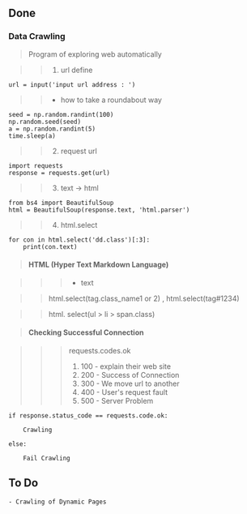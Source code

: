 ## Done

### Data Crawling

> Program of exploring web automatically

> > 1. url define

	url = input('input url address : ')

> > * how to take a roundabout way

	seed = np.random.randint(100)
	np.random.seed(seed)
	a = np.random.randint(5)
	time.sleep(a)

> > 2. request url

	import requests
	response = requests.get(url)

> > 3. text -> html

	from bs4 import BeautifulSoup
	html = BeautifulSoup(response.text, 'html.parser')

> > 4. html.select

	for con in html.select('dd.class')[:3]:
		print(con.text)

> #### HTML (Hyper Text Markdown Language)

> > > <ul> <li> <tag class = 'class_name1 class_name2' id = '1234' href = 'link'>text</tag> </li> </ul>

> > html.select(tag.class_name1 or 2) , html.select(tag#1234)

> > html. select(ul > li > span.class)


> #### Checking Successful Connection

> > > requests.codes.ok
> > > 1. 100 - explain their web site
> > > 2. 200 - Success of Connection
> > > 3. 300 - We move url to another
> > > 4. 400 - User's request fault
> > > 5. 500 - Server Problem

	if response.status_code == requests.code.ok:

		Crawling

	else:

		Fail Crawling

## To Do

	- Crawling of Dynamic Pages


